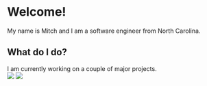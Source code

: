# Welcome!
My name is Mitch and I am a software engineer from North Carolina.

## What do I do?
I am currently working on a couple of major projects.
<br/>
[![](https://github-readme-stats.vercel.app/api/pin/?username=mitchwadair&repo=tesjs)](https://github.com/mitchwadair/tesjs)
[![](https://github-readme-stats.vercel.app/api/pin/?username=mitchwadair&repo=mthebot)](https://github.com/mitchwadair/mthebot)
